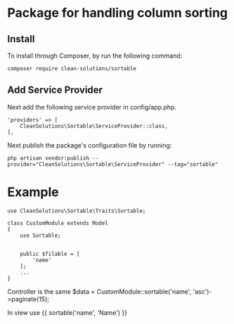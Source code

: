 # Package for handling column sorting

## Install

To install through Composer, by run the following command:

```
composer require clean-solutions/sortable
```

## Add Service Provider

Next add the following service provider in config/app.php.

```
'providers' => [
    CleanSolutions\Sortable\ServiceProvider::class,
],
```

Next publish the package's configuration file by running:

```
php artisan vendor:publish --provider="CleanSolutions\Sortable\ServiceProvider" --tag="sortable"
```

# Example

```
use CleanSolutions\Sortable\Traits\Sortable;

class CustomModule extends Model
{
	use Sortable;


	public $filable = [
	    'name'
    ];
	...
}
```

Controller is the same $data = CustomModule::sortable('name', 'asc')->paginate(15);

In view use {{ sortable('name', 'Name') }}